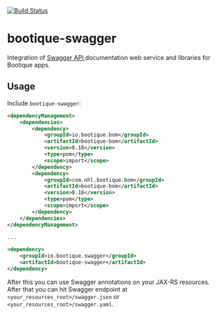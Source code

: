 [![Build Status](https://travis-ci.org/bootique/bootique-swagger.svg)](https://travis-ci.org/bootique/bootique-swagger)

# bootique-swagger

Integration of [Swagger API ](http://swagger.io/) documentation web service and libraries for Bootique apps. 

## Usage

Include ```bootique-swagger```:
```xml
<dependencyManagement>
    <dependencies>
        <dependency>
            <groupId>io.bootique.bom</groupId>
            <artifactId>bootique-bom</artifactId>
            <version>0.18</version>
            <type>pom</type>
            <scope>import</scope>
        </dependency>
        <dependency>
            <groupId>com.nhl.bootique.bom</groupId>
            <artifactId>bootique-bom</artifactId>
            <version>0.18</version>
            <type>pom</type>
            <scope>import</scope>
        </dependency>
    </dependencies>
</dependencyManagement>

...

<dependency>
	<groupId>io.bootique.swagger</groupId>
	<artifactId>bootique-swagger</artifactId>
</dependency>
```

After this you can use Swagger annotations on your JAX-RS resources. After that you can hit Swagger endpoint at ```<your_resources_root>/swagger.json``` or ```<your_resources_root>/swagger.yaml```.

